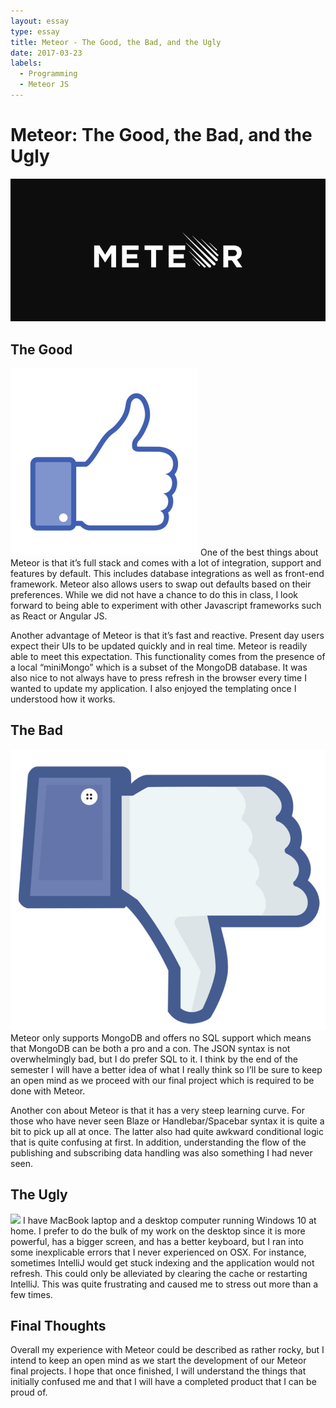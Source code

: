 ```yaml
---
layout: essay
type: essay
title: Meteor - The Good, the Bad, and the Ugly
date: 2017-03-23
labels:
  - Programming
  - Meteor JS
---
```


# Meteor: The Good, the Bad, and the Ugly

<img class="ui fluid image" src="/images/Meteorjs.png">

## The Good

<img class="ui small left floated image" src="/images/like.png">
One of the best things about Meteor is that it’s full stack and comes with a lot of integration, support and features by default. This includes database integrations as well as front-end framework. Meteor also allows users to swap out defaults based on their preferences. While we did not have a chance to do this in class, I look forward to being able to experiment with other Javascript frameworks such as React or Angular JS. 

Another advantage of Meteor is that it’s fast and reactive. Present day users expect their UIs to be updated quickly and in real time. Meteor is readily able to meet this expectation. This functionality comes from the presence of a local “miniMongo” which is a subset of the MongoDB database. It was also nice to not always have to press refresh in the browser every time I wanted to update my application. I also enjoyed the templating once I understood how it works. 

## The Bad

<img class="ui small right floated image" src="/images/dislike.jpg">
Meteor only supports MongoDB and offers no SQL support which means that MongoDB can be both a pro and a con. The JSON syntax is not overwhelmingly bad, but I do prefer SQL to it. I think by the end of the semester I will have a better idea of what I really think so I’ll be sure to keep an open mind as we proceed with our final project which is required to be done with Meteor. 

Another con about Meteor is that it has a very steep learning curve. For those who have never seen Blaze or Handlebar/Spacebar syntax it is quite a bit to pick up all at once. The latter also had quite awkward conditional logic that is quite confusing at first. In addition, understanding the flow of the publishing and subscribing data handling was also something I had never seen. 

## The Ugly

<img class="ui small left floated image" src="https://static-cdn.jtvnw.net/emoticons/v1/58765/3.0">
I have MacBook laptop and a desktop computer running Windows 10 at home. I prefer to do the bulk of my work on the desktop since it is more powerful, has a bigger screen, and has a better keyboard, but I ran into some inexplicable errors that I never experienced on OSX. For instance, sometimes IntelliJ would get stuck indexing and the application would not refresh. This could only be alleviated by clearing the cache or restarting IntelliJ. This was quite frustrating and caused me to stress out more than a few times. 


## Final Thoughts

Overall my experience with Meteor could be described as rather rocky, but I intend to keep an open mind as we start the development of our Meteor final projects. I hope that once finished, I will understand the things that initially confused me and that I will have a completed product that I can be proud of. 
